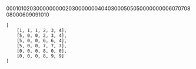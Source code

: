 000101020300000000020300000004040300050505000000000607070808000609091010
 
    [
        [1, 1, 1, 2, 3, 4],
        [5, 0, 0, 2, 3, 4],
        [5, 0, 0, 6, 6, 4],
        [5, 0, 0, 7, 7, 7],
        [0, 0, 0, 8, 0, 0],
        [0, 0, 0, 8, 9, 9]
    ]